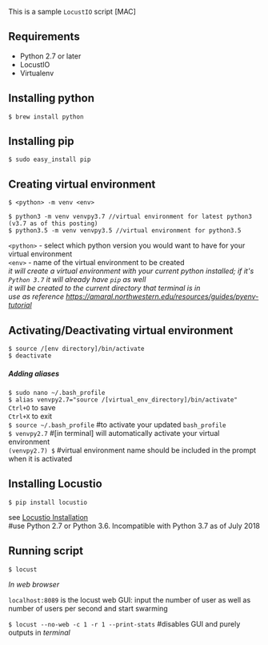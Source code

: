 This is a sample `LocustIO` script [MAC]

## Requirements
* Python 2.7 or later
* LocustIO
* Virtualenv

## Installing python
```
$ brew install python
```

## Installing pip
```
$ sudo easy_install pip
```

## Creating virtual environment
```
$ <python> -m venv <env>

$ python3 -m venv venvpy3.7 //virtual environment for latest python3 (v3.7 as of this posting)
$ python3.5 -m venv venvpy3.5 //virtual environment for python3.5
```  
`<python>` - select which python version you would want to have for your virtual environment  
`<env>` - name of the virtual environment to be created  
_it will create a virtual environment with your current python installed; if it's `Python 3.7` it will already have `pip` as well_  
_it will be created to the current directory that terminal is in_  
_use as reference https://amaral.northwestern.edu/resources/guides/pyenv-tutorial_

## Activating/Deactivating virtual environment
```
$ source /[env directory]/bin/activate
$ deactivate
```

##### Adding aliases
`$ sudo nano ~/.bash_profile`  
`$ alias venvpy2.7="source /[virtual_env_directory]/bin/activate"`  
`Ctrl+O` to save  
`Ctrl+X` to exit  
`$ source ~/.bash_profile` #to activate your updated `bash_profile`  
`$ venvpy2.7` #[in terminal] will automatically activate your virtual environment  
`(venvpy2.7) $` #virtual environment name should be included in the prompt when it is activated

## Installing Locustio
```
$ pip install locustio
``` 
see [Locustio Installation](https://docs.locust.io/en/stable/installation.html)  
#use Python 2.7 or Python 3.6. Incompatible with Python 3.7 as of July 2018

## Running script
`$ locust` 

_In web browser_

`localhost:8089` is the locust web GUI: input the number of user as well as number of users per second and start swarming  

`$ locust --no-web -c 1 -r 1 --print-stats` #disables GUI and purely outputs in _terminal_  
